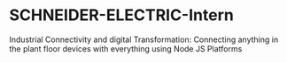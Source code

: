 # SCHNEIDER-ELECTRIC-Intern
Industrial Connectivity and digital Transformation: Connecting anything in the plant floor devices with everything using Node JS Platforms
